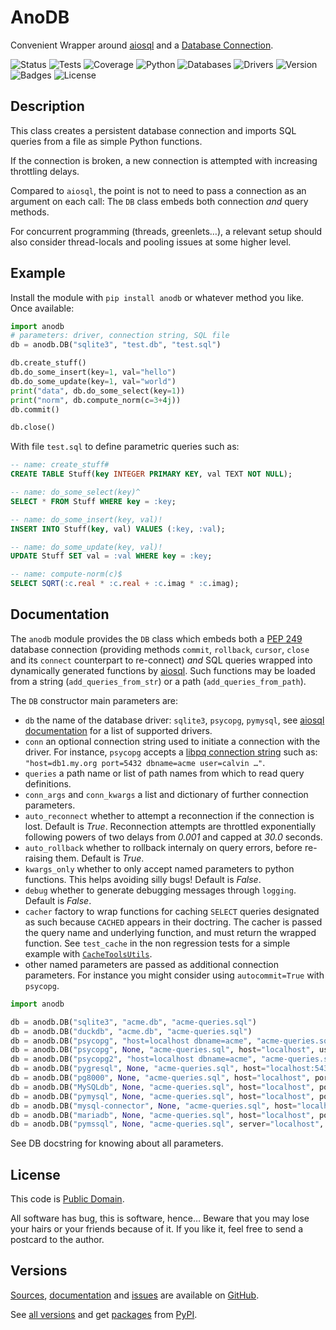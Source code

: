 # AnoDB

Convenient Wrapper around [aiosql](https://github.com/nackjicholson/aiosql)
and a [Database Connection](https://www.python.org/dev/peps/pep-0249).

![Status](https://github.com/zx80/anodb/actions/workflows/anodb-package.yml/badge.svg?branch=main&style=flat)
![Tests](https://img.shields.io/badge/tests-16%20✓-success)
![Coverage](https://img.shields.io/badge/coverage-100%25-success)
![Python](https://img.shields.io/badge/python-3-informational)
![Databases](https://img.shields.io/badge/databases-6-informational)
![Drivers](https://img.shields.io/badge/drivers-15-informational)
![Version](https://img.shields.io/pypi/v/anodb)
![Badges](https://img.shields.io/badge/badges-9-informational)
![License](https://img.shields.io/pypi/l/anodb?style=flat)

## Description

This class creates a persistent database connection and imports
SQL queries from a file as simple Python functions.

If the connection is broken, a new connection is attempted with increasing
throttling delays.

Compared to `aiosql`, the point is not to need to pass a connection
as an argument on each call: The `DB` class embeds both connection
*and* query methods.

For concurrent programming (threads, greenlets…), a relevant setup
should also consider thread-locals and pooling issues at some higher level.

## Example

Install the module with `pip install anodb` or whatever method you like.
Once available:

```python
import anodb
# parameters: driver, connection string, SQL file
db = anodb.DB("sqlite3", "test.db", "test.sql")

db.create_stuff()
db.do_some_insert(key=1, val="hello")
db.do_some_update(key=1, val="world")
print("data", db.do_some_select(key=1))
print("norm", db.compute_norm(c=3+4j))
db.commit()

db.close()
```

With file `test.sql` to define parametric queries such as:

```sql
-- name: create_stuff#
CREATE TABLE Stuff(key INTEGER PRIMARY KEY, val TEXT NOT NULL);

-- name: do_some_select(key)^
SELECT * FROM Stuff WHERE key = :key;

-- name: do_some_insert(key, val)!
INSERT INTO Stuff(key, val) VALUES (:key, :val);

-- name: do_some_update(key, val)!
UPDATE Stuff SET val = :val WHERE key = :key;

-- name: compute-norm(c)$
SELECT SQRT(:c.real * :c.real + :c.imag * :c.imag);
```

## Documentation

The `anodb` module provides the `DB` class which embeds both a
[PEP 249](https://peps.python.org/pep-0249/) database connection
(providing methods `commit`, `rollback`, `cursor`, `close` and
its `connect` counterpart to re-connect) *and* SQL queries wrapped
into dynamically generated functions by
[aiosql](https://pypi.org/project/aiosql/).
Such functions may be loaded from a string (`add_queries_from_str`) or a
path (`add_queries_from_path`).

The `DB` constructor main parameters are:

- `db` the name of the database driver: `sqlite3`, `psycopg`, `pymysql`, see
  [aiosql documentation](https://nackjicholson.github.io/aiosql/database-driver-adapters.html)
  for a list of supported drivers.
- `conn` an optional connection string used to initiate a connection with the driver.
  For instance, `psycopg` accepts a
  [libpq connection string](https://www.postgresql.org/docs/current/libpq-connect.html#LIBPQ-CONNSTRING)
  such as: `"host=db1.my.org port=5432 dbname=acme user=calvin …"`.
- `queries` a path name or list of path names from which to read query definitions.
- `conn_args` and `conn_kwargs` a list and dictionary of further connection parameters.
- `auto_reconnect` whether to attempt a reconnection if the connection is lost.
  Default is _True_. Reconnection attempts are throttled exponentially
  following powers of two delays from _0.001_ and capped at _30.0_ seconds.
- `auto_rollback` whether to rollback internaly on query errors, before re-raising them.
  Default is _True_.
- `kwargs_only` whether to only accept named parameters to python functions.
  This helps avoiding silly bugs!
  Default is _False_.
- `debug` whether to generate debugging messages through `logging`.
  Default is _False_.
- `cacher` factory to wrap functions for caching `SELECT` queries designated
  as such because `CACHED` appears in their doctring.
  The cacher is passed the query name and underlying function, and must
  return the wrapped function.
  See `test_cache` in the non regression tests for a simple example with
  [`CacheToolsUtils`](https://pypi.org/project/CacheToolsUtils/).
- other named parameters are passed as additional connection parameters.
  For instance you might consider using `autocommit=True` with `psycopg`.

```python
import anodb

db = anodb.DB("sqlite3", "acme.db", "acme-queries.sql")
db = anodb.DB("duckdb", "acme.db", "acme-queries.sql")
db = anodb.DB("psycopg", "host=localhost dbname=acme", "acme-queries.sql", autocommit=True)
db = anodb.DB("psycopg", None, "acme-queries.sql", host="localhost", user="calvin", password="...", dbname="acme")
db = anodb.DB("psycopg2", "host=localhost dbname=acme", "acme-queries.sql")
db = anodb.DB("pygresql", None, "acme-queries.sql", host="localhost:5432", user="calvin", password="...", database="acme")
db = anodb.DB("pg8000", None, "acme-queries.sql", host="localhost", port=5432, user="calvin", password="...", database="acme")
db = anodb.DB("MySQLdb", None, "acme-queries.sql", host="localhost", port=3306, user="calvin", password="...", database="acme")
db = anodb.DB("pymysql", None, "acme-queries.sql", host="localhost", port=3306, user="calvin", password="...", database="acme")
db = anodb.DB("mysql-connector", None, "acme-queries.sql", host="localhost", port=3306, user="calvin", password="...", database="acme")
db = anodb.DB("mariadb", None, "acme-queries.sql", host="localhost", port=3306, user="calvin", password="...", database="acme")
db = anodb.DB("pymssql", None, "acme-queries.sql", server="localhost", port=1433, user="sa", password="...", database="acme", as_dict=True, autocommit=False)
```

See DB docstring for knowing about all parameters.

## License

This code is [Public Domain](https://creativecommons.org/publicdomain/zero/1.0/).

All software has bug, this is software, hence… Beware that you may lose your
hairs or your friends because of it. If you like it, feel free to send a
postcard to the author.

## Versions

[Sources](https://github.com/zx80/anodb),
[documentation](https://zx80.github.io/anodb/) and
[issues](https://github.com/zx80/anodb/issues)
are available on [GitHub](https://github.com/).

See [all versions](VERSIONS.md) and
get [packages](https://pypi.org/project/anodb/) from [PyPI](https://pypi.org/).

